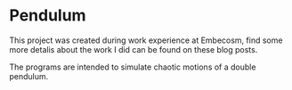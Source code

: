# Pendulum
This project was created during work experience at Embecosm, find some more detalis about the work I did can be found on these blog posts.



The programs are intended to simulate chaotic motions of a double pendulum.
